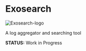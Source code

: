# Exosearch

![Exosearch-logo](relative%20path/readme-secreenshots/Exosearch.jpg?raw=true "Exosearch")

A log aggregator and searching tool

**STATUS:** Work in Progress